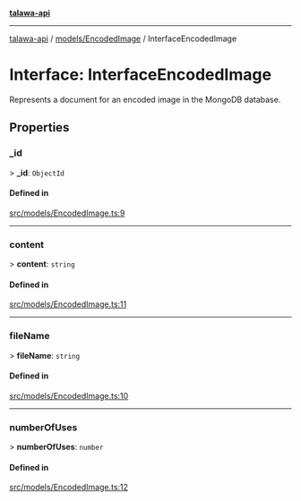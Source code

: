 [**talawa-api**](../../../README.md)

***

[talawa-api](../../../modules.md) / [models/EncodedImage](../README.md) / InterfaceEncodedImage

# Interface: InterfaceEncodedImage

Represents a document for an encoded image in the MongoDB database.

## Properties

### \_id

\> **\_id**: `ObjectId`

#### Defined in

[src/models/EncodedImage.ts:9](https://github.com/PalisadoesFoundation/talawa-api/blob/6bd0fecc1032af2aa70d925c85724d9fec2350f9/src/models/EncodedImage.ts#L9)

***

### content

\> **content**: `string`

#### Defined in

[src/models/EncodedImage.ts:11](https://github.com/PalisadoesFoundation/talawa-api/blob/6bd0fecc1032af2aa70d925c85724d9fec2350f9/src/models/EncodedImage.ts#L11)

***

### fileName

\> **fileName**: `string`

#### Defined in

[src/models/EncodedImage.ts:10](https://github.com/PalisadoesFoundation/talawa-api/blob/6bd0fecc1032af2aa70d925c85724d9fec2350f9/src/models/EncodedImage.ts#L10)

***

### numberOfUses

\> **numberOfUses**: `number`

#### Defined in

[src/models/EncodedImage.ts:12](https://github.com/PalisadoesFoundation/talawa-api/blob/6bd0fecc1032af2aa70d925c85724d9fec2350f9/src/models/EncodedImage.ts#L12)
